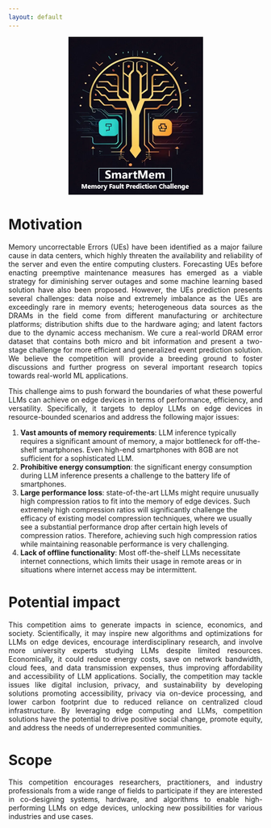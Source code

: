 ```yaml
---
layout: default 
---
```


<span style="display:block;text-align:center">![Alt text](assets/logosmartmem3.png "Title")</span>

# Motivation

<p style='text-align: justify;'>
Memory uncorrectable Errors (UEs) have been identified as a major failure cause in
data centers, which highly threaten the availability and reliability of the server and
even the entire computing clusters. Forecasting UEs before enacting preemptive
maintenance measures has emerged as a viable strategy for diminishing server outages
and some machine learning based solution have also been proposed. However,
the UEs prediction presents several challenges: data noise and extremely imbalance
as the UEs are exceedingly rare in memory events; heterogeneous data sources
as the DRAMs in the field come from different manufacturing or architecture
platforms; distribution shifts due to the hardware aging; and latent factors due to
the dynamic access mechanism. We cure a real-world DRAM error dataset that
contains both micro and bit information and present a two-stage challenge for more
efficient and generalized event prediction solution. We believe the competition will
provide a breeding ground to foster discussions and further progress on several
important research topics towards real-world ML applications. </p>

<p style='text-align: justify;'>
This challenge aims to push forward the boundaries of what these powerful LLMs can achieve on edge devices in terms of performance, efficiency, and versatility. Specifically, it targets to deploy LLMs on edge devices in resource-bounded scenarios and address the following major issues:</p>

1. <b>Vast amounts of memory requirements</b>: LLM inference typically requires a significant amount of memory, a major bottleneck for off-the-shelf smartphones. Even high-end smartphones with 8GB are not sufficient for a sophisticated LLM.
2. <b>Prohibitive energy consumption</b>: the significant energy consumption during LLM inference presents a challenge to the battery life of smartphones.
3. <b>Large performance loss</b>: state-of-the-art LLMs might require unusually high compression ratios to fit into the memory of edge devices. Such extremely high compression ratios will significantly challenge the efficacy of existing model compression techniques, where we usually see a substantial performance drop after certain high levels of compression ratios. Therefore, achieving such high compression ratios while maintaining reasonable performance is very challenging.
4. <b>Lack of offline functionality</b>: Most off-the-shelf LLMs necessitate internet connections, which limits their usage in remote areas or in situations where internet access may be intermittent.

# Potential impact

<p style='text-align: justify;'>
This competition aims to generate impacts in science, economics, and society. Scientifically, it may inspire new algorithms and optimizations for LLMs on edge devices, encourage interdisciplinary research, and involve more university experts studying LLMs despite limited resources. Economically, it could reduce energy costs, save on network bandwidth, cloud fees, and data transmission expenses, thus improving affordability and accessibility of LLM applications. Socially, the competition may tackle issues like digital inclusion, privacy, and sustainability by developing solutions promoting accessibility, privacy via on-device processing, and lower carbon footprint due to reduced reliance on centralized cloud infrastructure. By leveraging edge computing and LLMs, competition solutions have the potential to drive positive social change, promote equity, and address the needs of underrepresented communities. </p>

# Scope

<p style='text-align: justify;'>
This competition encourages researchers, practitioners, and industry professionals from a wide range of fields to participate if they are interested in co-designing systems, hardware, and algorithms to enable high-performing LLMs on edge devices, unlocking new possibilities for various industries and use cases. </p>
